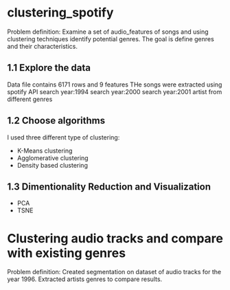 # clustering_spotify

Problem definition: 
Examine a set of audio_features of songs and using clustering techniques identify potential genres.
The goal is define genres and their characteristics.

## 1.1 Explore the data
Data file contains 6171 rows and 9 features
THe songs were extracted using spotify API 
search year:1994
search year:2000
search year:2001
artist from different genres

## 1.2 Choose algorithms
I used three different type of clustering:
- K-Means clustering
- Agglomerative clustering
- Density based clustering

## 1.3 Dimentionality Reduction and Visualization

- PCA
- TSNE

# Clustering audio tracks and compare with existing genres

Problem definition: 
Created segmentation on dataset of audio tracks for the year 1996.
Extracted artists genres to compare results.




